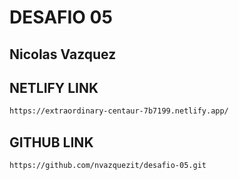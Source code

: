 # DESAFIO 05

## Nicolas Vazquez

## NETLIFY LINK
```sh
https://extraordinary-centaur-7b7199.netlify.app/
``` 

## GITHUB LINK
```sh
https://github.com/nvazquezit/desafio-05.git
```